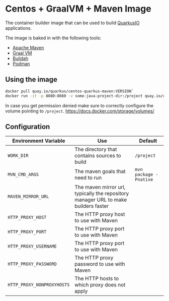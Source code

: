 # Centos + GraalVM + Maven Image

The container builder image that can be used to build [QuarkusIO](https://quarkus.io) applications. 

The image is baked in with the following tools:

 * [Apache Maven](https://maven.apache.org)
 * [Graal VM](http://www.graalvm.org)
 * [Buildah](https://buildah.io)
 * [Podman](https://podman.io/)

## Using the image 

```bash
docker pull quay.io/quarkus/centos-quarkus-maven:VERSION`
docker run -it -p 8080:8080 -v some-java-project-dir:/project quay.io/quarkus/centos-quarkus-maven:VERSION mvn -Dquarkus.http.host=0.0.0.0 compile quarkus:dev
```

In case you get permission denied make sure to correctly configure the volume pointing to `/project`.
https://docs.docker.com/storage/volumes/

## Configuration 

| Environment Variable | Use | Default |
| --- | --- | --- |
| `WORK_DIR` | The directory that contains sources to build | `/project`  |
| `MVN_CMD_ARGS` | The maven goals that need to run  | `mvn package -Pnative` |
| `MAVEN_MIRROR_URL` | The maven mirror url, typically the repository manager URL to make builders faster | |
| `HTTP_PROXY_HOST` | The HTTP proxy host to use with Maven |  |
| `HTTP_PROXY_PORT`  | The HTTP proxy port to use with Maven |  |
| `HTTP_PROXY_USERNAME` | The HTTP proxy port to use with Maven |  |
| `HTTP_PROXY_PASSWORD` | The HTTP proxy password to use with Maven |  |
| `HTTP_PROXY_NONPROXYHOSTS` | The HTTP hosts to which proxy does not apply |  |

